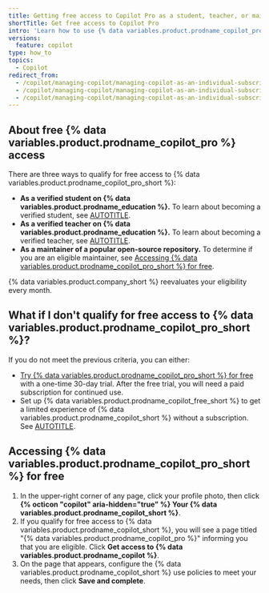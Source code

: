 ```yaml
---
title: Getting free access to Copilot Pro as a student, teacher, or maintainer
shortTitle: Get free access to Copilot Pro
intro: 'Learn how to use {% data variables.product.prodname_copilot_pro_short %} for free as a student, teacher, or open-source maintainer.'
versions:
  feature: copilot
type: how_to
topics:
  - Copilot
redirect_from:
  - /copilot/managing-copilot/managing-copilot-as-an-individual-subscriber/getting-free-access-to-copilot-as-a-student-teacher-or-maintainer
  - /copilot/managing-copilot/managing-copilot-as-an-individual-subscriber/managing-your-copilot-subscription/getting-free-access-to-copilot-as-a-student-teacher-or-maintainer
  - /copilot/managing-copilot/managing-copilot-as-an-individual-subscriber/managing-your-github-copilot-pro-subscription/getting-free-access-to-copilot-pro-as-a-student-teacher-or-maintainer
---
```


## About free {% data variables.product.prodname_copilot_pro %} access

There are three ways to qualify for free access to {% data variables.product.prodname_copilot_pro_short %}:

* **As a verified student on {% data variables.product.prodname_education %}.** To learn about becoming a verified student, see [AUTOTITLE](/free-pro-team@latest/education/explore-the-benefits-of-teaching-and-learning-with-github-education/github-education-for-students/apply-to-github-education-as-a-student).
* **As a verified teacher on {% data variables.product.prodname_education %}.** To learn about becoming a verified teacher, see [AUTOTITLE](/free-pro-team@latest/education/explore-the-benefits-of-teaching-and-learning-with-github-education/github-education-for-teachers/apply-to-github-education-as-a-teacher).
* **As a maintainer of a popular open-source repository.** To determine if you are an eligible maintainer, see [Accessing {% data variables.product.prodname_copilot_pro_short %} for free](#accessing-copilot-pro-for-free).

{% data variables.product.company_short %} reevaluates your eligibility every month.

## What if I don't qualify for free access to {% data variables.product.prodname_copilot_pro_short %}?

If you do not meet the previous criteria, you can either:

* <a href="https://github.com/github-copilot/signup?ref_cta=Copilot+trial&ref_loc=about+github+copilot&ref_page=docs" target="_blank"><span>Try {% data variables.product.prodname_copilot_pro_short %} for free</span></a> with a one-time 30-day trial. After the free trial, you will need a paid subscription for continued use.
* Set up {% data variables.product.prodname_copilot_free_short %} to get a limited experience of {% data variables.product.prodname_copilot_short %} without a subscription. See [AUTOTITLE](/copilot/managing-copilot/managing-copilot-as-an-individual-subscriber/about-github-copilot-free).

## Accessing {% data variables.product.prodname_copilot_pro_short %} for free

1. In the upper-right corner of any page, click your profile photo, then click **{% octicon "copilot" aria-hidden="true" %} Your {% data variables.product.prodname_copilot_short %}**.
1. If you qualify for free access to {% data variables.product.prodname_copilot_short %}, you will see a page titled "{% data variables.product.prodname_copilot_pro %}" informing you that you are eligible. Click **Get access to {% data variables.product.prodname_copilot %}**.
1. On the page that appears, configure the {% data variables.product.prodname_copilot_short %} use policies to meet your needs, then click **Save and complete**.
